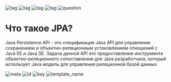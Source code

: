 ![tag](https://img.shields.io/badge/language-java-red.svg)     ![tag](https://img.shields.io/badge/level-L2-green.svg)     ![tag](https://img.shields.io/badge/topic-OOP-green.svg)      ![tag](https://img.shields.io/badge/locale-ru-green.svg)     ![question](https://img.shields.io/badge/-question-grey.svg) 

# Что такое JPA?
> 
Java Persistence API - это спецификация Java API для управления сохранением и объектно-реляционным установлением отношений с Java EE и Java SE. Задача данной API это предоставление инструмента объектно-реляционного сопоставления для Java разработчика, который использует Java модель для управления реляционной базой данных

![meta](https://img.shields.io/badge/_meta-red.svg)    ![id](https://img.shields.io/badge/_id-null-red.svg)    ![key](https://img.shields.io/badge/key-58333a6d514e48e79e9ddb9e3ed2be0d-yellow.svg)    ![template_name](https://img.shields.io/badge/simple_question-v.0.1-yellow.svg)
